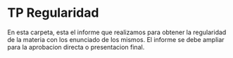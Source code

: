 # TP Regularidad

En esta carpeta, esta el informe que realizamos para obtener la regularidad de la materia con los enunciado de los mismos.
El informe se debe ampliar para la aprobacion directa o presentacion final.


